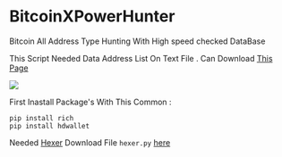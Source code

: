 # BitcoinXPowerHunter

Bitcoin All Address Type Hunting With High speed checked DataBase

This Script Needed Data Address List On Text File . Can Download [This Page](https://github.com/Pymmdrza/Rich-Address-Wallet/tree/main/Bitcoin 'Rich Wallet Address Bitcoin')

![](https://raw.githubusercontent.com/Pymmdrza/BitcoinXPowerHunter/mainx/xpower.JPG)

First Inastall Package's With This Common :

```
pip install rich
pip install hdwallet
```
Needed [Hexer](https://github.com/Pymmdrza/HEXER) Download File `hexer.py` [here](https://github.com/Pymmdrza/HEXER/blob/main/mHash/hexer.py)
